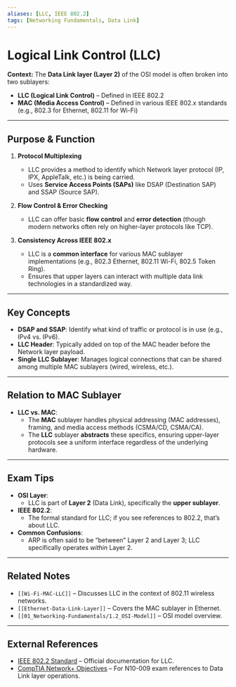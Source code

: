 ```yaml
---
aliases: [LLC, IEEE 802.2]
tags: [Networking Fundamentals, Data Link]
---
```


# Logical Link Control (LLC)

**Context:** The **Data Link layer (Layer 2)** of the OSI model is often broken into two sublayers:
- **LLC (Logical Link Control)** – Defined in IEEE 802.2
- **MAC (Media Access Control)** – Defined in various IEEE 802.x standards (e.g., 802.3 for Ethernet, 802.11 for Wi-Fi)

---

## Purpose & Function

1. **Protocol Multiplexing**  
   - LLC provides a method to identify which Network layer protocol (IP, IPX, AppleTalk, etc.) is being carried.  
   - Uses **Service Access Points (SAPs)** like DSAP (Destination SAP) and SSAP (Source SAP).

2. **Flow Control & Error Checking**  
   - LLC can offer basic **flow control** and **error detection** (though modern networks often rely on higher-layer protocols like TCP).

3. **Consistency Across IEEE 802.x**  
   - LLC is a **common interface** for various MAC sublayer implementations (e.g., 802.3 Ethernet, 802.11 Wi-Fi, 802.5 Token Ring).  
   - Ensures that upper layers can interact with multiple data link technologies in a standardized way.

---

## Key Concepts

- **DSAP and SSAP**: Identify what kind of traffic or protocol is in use (e.g., IPv4 vs. IPv6).  
- **LLC Header**: Typically added on top of the MAC header before the Network layer payload.  
- **Single LLC Sublayer**: Manages logical connections that can be shared among multiple MAC sublayers (wired, wireless, etc.).

---

## Relation to MAC Sublayer

- **LLC vs. MAC**:  
  - The **MAC** sublayer handles physical addressing (MAC addresses), framing, and media access methods (CSMA/CD, CSMA/CA).  
  - The **LLC** sublayer **abstracts** these specifics, ensuring upper-layer protocols see a uniform interface regardless of the underlying hardware.

---

## Exam Tips

- **OSI Layer**:  
  - LLC is part of **Layer 2** (Data Link), specifically the **upper sublayer**.  
- **IEEE 802.2**:  
  - The formal standard for LLC; if you see references to 802.2, that’s about LLC.  
- **Common Confusions**:  
  - ARP is often said to be “between” Layer 2 and Layer 3; LLC specifically operates *within* Layer 2.  

---

## Related Notes

- `[[Wi-Fi-MAC-LLC]]` – Discusses LLC in the context of 802.11 wireless networks.  
- `[[Ethernet-Data-Link-Layer]]` – Covers the MAC sublayer in Ethernet.  
- `[[01_Networking-Fundamentals/1.2_OSI-Model]]` – OSI model overview.

---

## External References

- [IEEE 802.2 Standard](https://standards.ieee.org/) – Official documentation for LLC.  
- [CompTIA Network+ Objectives](https://www.comptia.org/certifications/network) – For N10-009 exam references to Data Link layer operations.

